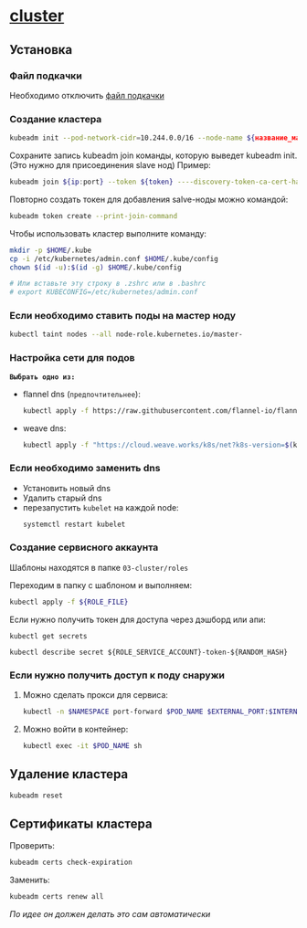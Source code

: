 # [cluster](https://kubernetes.io/docs/setup/production-environment/tools/kubeadm/create-cluster-kubeadm/)

## Установка

### Файл подкачки

Необходимо отключить [файл подкачки](../../common/swap.md)

### Создание кластера

```bash
kubeadm init --pod-network-cidr=10.244.0.0/16 --node-name ${название_мастер_ноды}
```

Сохраните запись kubeadm join команды, которую выведет kubeadm init. (Это нужно для присоединения slave нод) Пример:

```bash
kubeadm join ${ip:port} --token ${token} ----discovery-token-ca-cert-hash ${ca}
```

Повторно создать токен для добавления salve-ноды можно командой:

```bash
kubeadm token create --print-join-command
```

Чтобы использовать кластер выполните команду:

```bash
mkdir -p $HOME/.kube
cp -i /etc/kubernetes/admin.conf $HOME/.kube/config
chown $(id -u):$(id -g) $HOME/.kube/config

# Или вставьте эту строку в .zshrc или в .bashrc
# export KUBECONFIG=/etc/kubernetes/admin.conf
```

### Если необходимо ставить поды на мастер ноду

```bash
kubectl taint nodes --all node-role.kubernetes.io/master-
```

### Настройка сети для подов

**`Выбрать одно из:`**

* flannel dns (`предпочтительнее`):
   ```bash
   kubectl apply -f https://raw.githubusercontent.com/flannel-io/flannel/master/Documentation/kube-flannel.yml
   ```
* weave dns:
   ```bash
   kubectl apply -f "https://cloud.weave.works/k8s/net?k8s-version=$(kubectl version | base64 | tr -d '\n')"
   ```

### Если необходимо заменить dns

* Установить новый dns
* Удалить старый dns
* перезапустить `kubelet` на каждой node:
  ```bash
  systemctl restart kubelet
  ```

### Создание сервисного аккаунта

Шаблоны находятся в папке `03-cluster/roles`

Переходим в папку с шаблоном и выполняем:

```bash
kubectl apply -f ${ROLE_FILE}
```

Если нужно получить токен для доступа через дэшборд или апи:

```cubectl
kubectl get secrets

kubectl describe secret ${ROLE_SERVICE_ACCOUNT}-token-${RANDOM_HASH}
```

### Если нужно получить доступ к поду снаружи

1. Можно сделать прокси для сервиса:
   ```bash
   kubectl -n $NAMESPACE port-forward $POD_NAME $EXTERNAL_PORT:$INTERNAL_PORT
   ```
2. Можно войти в контейнер:
   ```bash
   kubectl exec -it $POD_NAME sh
   ```

## Удаление кластера

```bash
kubeadm reset
```

## Сертификаты кластера

Проверить:

```bash
kubeadm certs check-expiration
```

Заменить:

```bash
kubeadm certs renew all
```

*По идее он должен делать это сам автоматически*

